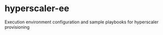 # hyperscaler-ee
Execution environment configuration and sample playbooks for hyperscaler provisioning
